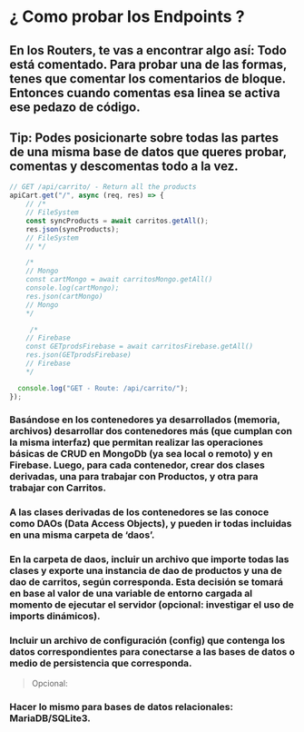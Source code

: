 
# ¿ Como probar los Endpoints ?

## En los Routers, te vas a encontrar algo así: Todo está comentado. Para probar una de las formas, tenes que comentar los comentarios de bloque. Entonces cuando comentas esa linea se activa ese pedazo de código.

## Tip: Podes posicionarte sobre todas las partes de una misma base de datos que queres probar, comentas y descomentas todo a la vez.

```js
// GET /api/carrito/ - Return all the products
apiCart.get("/", async (req, res) => {
    // /*
    // FileSystem
    const syncProducts = await carritos.getAll();
    res.json(syncProducts);
    // FileSystem
    // */

    /*  
    // Mongo
    const cartMongo = await carritosMongo.getAll()
    console.log(cartMongo);
    res.json(cartMongo)
    // Mongo
    */

     /*
    // Firebase
    const GETprodsFirebase = await carritosFirebase.getAll()
    res.json(GETprodsFirebase)
    // Firebase
    */

  console.log("GET - Route: /api/carrito/");
});
```

### Basándose en los contenedores ya desarrollados (memoria, archivos) desarrollar dos contenedores más (que cumplan con la misma interfaz) que permitan realizar las operaciones básicas de CRUD en MongoDb (ya sea local o remoto) y en Firebase. Luego, para cada contenedor, crear dos clases derivadas, una para trabajar con Productos, y otra para trabajar con Carritos.

### A las clases derivadas de los contenedores se las conoce como DAOs (Data Access Objects), y pueden ir todas incluidas en una misma carpeta de ‘daos’.

### En la carpeta de daos, incluir un archivo que importe todas las clases y exporte una instancia de dao de productos y una de dao de carritos, según corresponda. Esta decisión se tomará en base al valor de una variable de entorno cargada al momento de ejecutar el servidor (opcional: investigar el uso de imports dinámicos).

### Incluir un archivo de configuración (config) que contenga los datos correspondientes para conectarse a las bases de datos o medio de persistencia que corresponda.

> Opcional:

### Hacer lo mismo para bases de datos relacionales: MariaDB/SQLite3.

